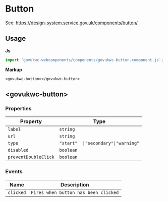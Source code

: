 # Button

See: https://design-system.service.gov.uk/components/button/

## Usage

**Js**

```javascript
import 'govukwc-webcomponents/components/govukwc-button.component.js';
```

**Markup**

```markup
<govukwc-button></govukwc-button>
```

## &lt;govukwc-button&gt;

### Properties

| Property  |  Type     |
|-----------|-----------|
| `label` | `string` |
| `url` | `string` |
| `type` | `"start"  \|"secondary"\|"warning"` |
| `disabled` | `boolean` |
| `preventDoubleClick` | `boolean` |

### Events

| Name  |  Description     |
|-----------|-----------|
| `clicked` | `Fires when button has been clicked` |

